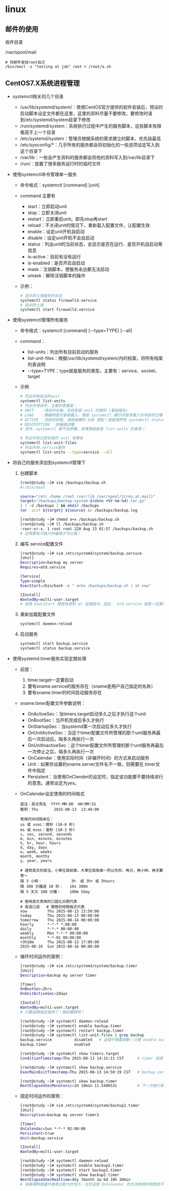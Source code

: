 # linux



## 邮件的使用

收件目录

/var/spool/mail

```
# 将邮件发给root自己
/bin/mail -s "testing at job" root < /root/a.sh 

```









## CentOS7.X系统进程管理

* systemctl相关的几个目录
  * /usr/lib/systemd/system/：使用CentOS官方提供的软件安装后，预设的启动脚本设定文件都在这里，这里的资料尽量不要修改，要修改时请到/etc/systemd/system目录下修改
  * /run/systemd/system：系统执行过程中产生的服务脚本，这些脚本有限极高于上一个目录
  * /etc/systemd/system：管理员根据系统的需求建立的脚本，优先级最高
  * /etc/sysconfig/*：几乎所有的服务都会将初始化的一些选项设定写入到这个目录下
  * /var/lib：一些会产生资料的服务都会将他的资料写入到/var/lib目录下
  * /run/：放置了很多服务运行时的临时文件

* 使用systemctl命令管理单一服务

  * 命令格式：systemctl [command] [unit]

  * command 主要有

    * start：立即启动unit
    * stop：立即关闭unit
    * restart：立即重启unit。即先stop再start
    * reload：不关闭unit的情况下，重新载入配置文件，让配置生效
    * enable：设定unit开机自启动
    * disable：设定unit开机不会自启动
    * status：列出unit的当前状态，会显示是否在运行、是否开机自启动等信息
    * is-active：目前有没有运行
    * is-enabled：是否开启自启动
    * mask：注销脚本，使服务永远都无法启动
    * umask：解除注销脚本的操作

  * 示例：

    ```bash
    # 显示防火墙服务的状态
    systemctl status firewalld.service
    # 启动防火墙
    systemctl start firewalld.service
    ```

* 使用systemctl管理所有服务

  * 命令格式：systemctl [command] [--type=TYPE] [--all]

  * command：

    * list-units：列出所有目前启动的服务
    * list-unit-files：根据/usr/lib/systemd/system/内的档案，将所有档案列表说明
    * --type=TYPE：type就是服务的类型，主要有：service、socket、target

  * 示例

    ```bash
    # 列出所有启动的unit
    systemctl list-units
    # 列出的項目中，主要的意義是：
    # UNIT   ：項目的名稱，包括各個 unit 的類別 (看副檔名)
    # LOAD   ：開機時是否會被載入，預設 systemctl 顯示的是有載入的項目而已喔！
    # ACTIVE ：目前的狀態，須與後續的 SUB 搭配！就是我們用 systemctl status 觀察時，active 的項目！
    # DESCRIPTION ：詳細描述囉
    # 另外，systemctl 都不加參數，其實預設就是 list-units 的意思！
    
    # 列出所有已經安裝的 unit 有哪些
    systemctl list-unit-files
    # 列出所有.service服务
    systemctl list-units --type=service --all
    ```

* 将自己的服务添加到systemctl管理下

  1. 创建脚本

     ```bash
     [root@study ~]# vim /backups/backup.sh
     #!/bin/bash
     
     source="/etc /home /root /var/lib /var/spool/{cron,at,mail}"
     target="/backups/backup-system-$(date +%Y-%m-%d).tar.gz"
     [ ! -d /backups ] && mkdir /backups
     tar -zcvf ${target} ${source} &> /backups/backup.log
     
     [root@study ~]# chmod a+x /backups/backup.sh
     [root@study ~]# ll /backups/backup.sh
     -rwxr-xr-x. 1 root root 220 Aug 13 01:57 /backups/backup.sh
     # 記得要有可執行的權限才可以喔！
     ```

  2. 编写.service配置文件

     ```bash
     [root@study ~]# vim /etc/systemd/system/backup.service
     [Unit]
     Description=backup my server
     Requires=atd.service
     
     [Service]
     Type=simple
     ExecStart=/bin/bash -c " echo /backups/backup.sh | at now"
     
     [Install]
     WantedBy=multi-user.target
     # 因為 ExecStart 裡面有用到 at 這個指令，因此， atd.service 就是一定要的服務！
     ```

  3. 重新加载配置文件

     ```bash
     systemctl daemon-reload
     ```

  4. 启动服务

     ```bash
     systemctl start backup.service
     systemctl status backup.service
     ```

* 使用systemd.timer服务实现定期处理

  * 前提：
    1. timer.target一定要启动
    2. 要有sname.service的服务存在（sname是用户自己指定的名称）
    3. 要有sname.timer的时间启动服务存在
    
  * sname.timer配置文件参数说明：
    * OnActiveSec：当timers.target启动多久之后才执行这个unit
    * OnBootSec：当开机完成后多久才执行
    * OnStartupSec：当systemd第一次启动后多久才执行
    * OnUnitActiveSec：当这个timer配置文件所管理的那个unit服务再最后一次启动后，隔多久再执行一次
    * OnUnitInactiveSec：这个timer配置文件所管理的那个unit服务再最后一次停止之后，隔多久再执行一次
    * OnCalendar：使用实际时间（非循环时间）的方式来启动服务
    * Unit：如果你设置的sname.server文件名不一致，则需要在.timer文件中指定
    * Persistent：当使用OnClender的设定时，指定该功能要不要持续进行的意思。通常设定为yes。
    
  * OnCalendar设定使用的时间格式

    ```
    語法：英文周名  YYYY-MM-DD  HH:MM:SS
    範例：Thu       2015-08-13  13:40:00
    
    常用时间间隔单位：
    us 或 usec：微秒 (10-6 秒)
    ms 或 msec：毫秒 (10-3 秒)
    s, sec, second, seconds
    m, min, minute, minutes
    h, hr, hour, hours
    d, day, days
    w, week, weeks
    month, months
    y, year, years
    
    # 通常英文的寫法，小單位寫前面，大單位寫後面～所以先秒、再分、再小時、再天數等～
    隔 3 小時：             3h  或 3hr 或 3hours
    隔 300 分鐘過 10 秒：   10s 300m
    隔 5 天又 100 分鐘：    100m 5day
    
    # 使用英文常用的口語化日期代表
    # 英语口语	 # 實際的時間格式代表
    now			Thu 2015-08-13 13:50:00
    today		Thu 2015-08-13 00:00:00
    tomorrow	Thu 2015-08-14 00:00:00
    hourly		*-*-* *:00:00
    daily		*-*-* 00:00:00
    weekly		Mon *-*-* 00:00:00
    monthly		*-*-01 00:00:00
    +3h10m		Thu 2015-08-13 17:00:00
    2015-08-16	Sun 2015-08-16 00:00:00
    ```

  * 循环时间运作的案例：

    ```bash
    [root@study ~]# vim /etc/systemd/system/backup.timer
    [Unit]
    Description=backup my server timer
    
    [Timer]
    OnBootSec=2hrs
    OnUnitActiveSec=2days
    
    [Install]
    WantedBy=multi-user.target
    # 只要這樣設定就夠了！儲存離開吧！
    
    [root@study ~]# systemctl daemon-reload
    [root@study ~]# systemctl enable backup.timer
    [root@study ~]# systemctl restart backup.timer
    [root@study ~]# systemctl list-unit-files | grep backup
    backup.service          disabled   # 這個不需要啟動！只要 enable backup.timer 即可！
    backup.timer            enabled
    
    [root@study ~]# systemctl show timers.target
    ConditionTimestamp=Thu 2015-08-13 14:31:11 CST      # timer 這個 unit 啟動的時間！
    
    [root@study ~]# systemctl show backup.service
    ExecMainExitTimestamp=Thu 2015-08-13 14:50:19 CST   # backup.service 上次執行的時間
    
    [root@study ~]# systemctl show backup.timer
    NextElapseUSecMonotonic=2d 19min 11.540653s         # 下一次執行距離 timers.target 的時間
    ```

  * 固定时间运作的案例：

    ```bash
    [root@study ~]# vim /etc/systemd/system/backup2.timer
    [Unit]
    Description=backup my server timer2
    
    [Timer]
    OnCalendar=Sun *-*-* 02:00:00
    Persistent=true
    Unit=backup.service
    
    [Install]
    WantedBy=multi-user.target
    
    [root@study ~]# systemctl daemon-reload
    [root@study ~]# systemctl enable backup2.timer
    [root@study ~]# systemctl start backup2.timer
    [root@study ~]# systemctl show backup2.timer
    NextElapseUSecRealtime=45y 7month 1w 6d 10h 30min
    # 與循環時間運作差異比較大的地方，在於這個 OnCalendar 的方法對照的時間並不是 times.target 的啟動時間，而是 Unix 標準時間！ 亦即是 1970-01-01 00:00:00 去比較的！所以下次执行时间会在45年之后。
    ```









